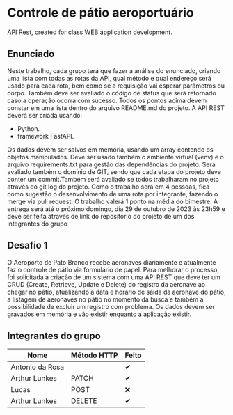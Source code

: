 # Controle de pátio aeroportuário

API Rest, created for class WEB application development.

## Enunciado

Neste trabalho, cada grupo terá que fazer a análise do enunciado, criando uma lista com todas as rotas da API, qual método e qual endereço será usado para cada rota, bem como se a requisição vai esperar parâmetros ou corpo. Também deve ser avaliado o código de status que será retornado caso a operação ocorra com sucesso.
Todos os pontos acima devem constar em uma lista dentro do arquivo README.md do projeto.
A API REST deverá ser criada usando:
- Python.
- framework FastAPI.

Os dados devem ser salvos em memória, usando um array contendo os objetos manipulados.
Deve ser usado também o ambiente virtual (venv) e o arquivo requirements.txt para gestão das dependências do projeto.
Será avaliado também o domínio de GIT, sendo que cada etapa do projeto deve conter um commit.Também será avaliado se todos trabalharam no projeto através do git log do projeto.
Como o trabalho será em 4 pessoas, fica como sugestão o desenvolvimento de uma rota por integrante, fazendo o merge via pull request.
O trabalho valerá 1 ponto na média do bimestre.
A entrega será até o próximo domingo, dia 29 de outubro de 2023 às 23h59 e deve ser feita através de link do repositório do projeto de um dos integrantes do grupo

## Desafio 1

O Aeroporto de Pato Branco recebe aeronaves  diariamente e atualmente faz o controle de pátio via formulário de papel. Para melhorar o processo, foi solicitada a criação de um sistema com uma API REST que deve ter um CRUD (Create, Retrieve, Update e Delete) do registro da aeronave ao chegar no pátio, atualizando a data e horário de saída da aeronave do pátio, a listagem de aeronaves no pátio no momento da busca e também a possibilidade de excluir um registro com problema. Os dados devem ser gravados em memória e vão existir enquanto a aplicação existir.

## Integrantes do grupo

| Nome | Método HTTP | Feito |
| ---- | ----------- | ----- |
| Antonio da Rosa |  | ✔ |
| Arthur Lunkes | PATCH | ✔ |
| Lucas | POST | ❌ |
| Arthur Lunkes | DELETE | ✔ |
